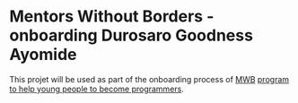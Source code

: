 # Mentors Without Borders - onboarding Durosaro Goodness Ayomide

This projet will be used as part of the onboarding process of [MWB](https://mentorswithoutborders.net) [program to help young people to become programmers](https://mentorswithoutborders.net/programming.php).
